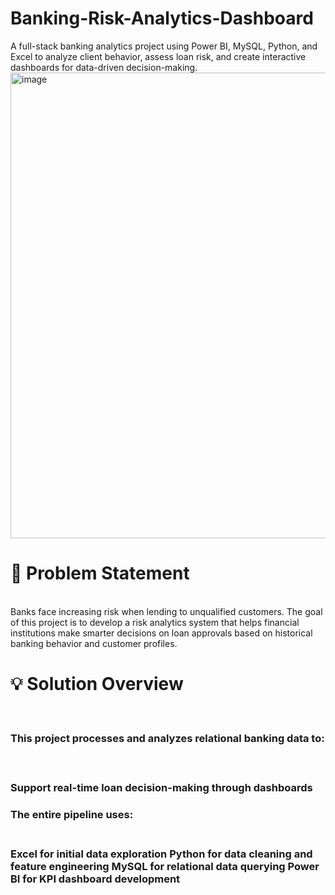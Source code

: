 # Banking-Risk-Analytics-Dashboard

A full-stack banking analytics project using Power BI, MySQL, Python, and Excel to analyze client behavior, assess loan risk, and create interactive dashboards for data-driven decision-making.
<img width="1280" height="745" alt="image" src="https://github.com/user-attachments/assets/7698988f-1c21-4d3a-aab1-d4ae09eaca8b" />
</br>
<h1>🧠 Problem Statement</h1></br>
Banks face increasing risk when lending to unqualified customers. The goal of this project is to develop a risk analytics system that helps financial institutions make smarter decisions on loan approvals based on historical banking behavior and customer profiles.
</br>
<h1>💡 Solution Overview</h1></br>
 <h3>This project processes and analyzes relational banking data to:<h3>
</br>

Support real-time loan decision-making through dashboards
</br>
  
<h3>The entire pipeline uses:<h3>
</br>
 Excel for initial data exploration
Python for data cleaning and feature engineering
MySQL for relational data querying
Power BI for KPI dashboard development


